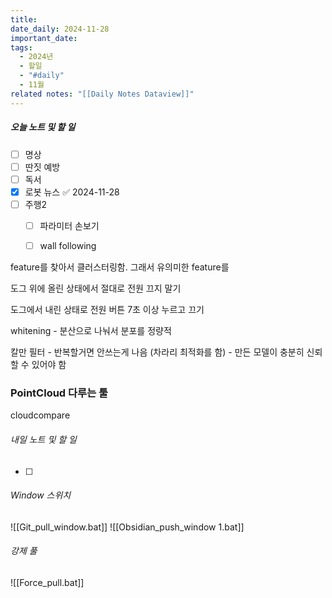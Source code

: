 ```yaml
---
title: 
date_daily: 2024-11-28
important_date: 
tags:
  - 2024년
  - 할일
  - "#daily"
  - 11월
related notes: "[[Daily Notes Dataview]]"
---
```

##### 오늘 노트 및 할 일 
- [ ] 명상
- [ ] 딴짓 예방
- [ ] 독서
- [x] 로봇 뉴스 ✅ 2024-11-28
- [ ]  주행2
	- [ ] 파라미터 손보기
	- [ ] wall following
  

feature를 찾아서 클러스터링함. 그래서 유의미한 feature를 


도그 위에 올린 상태에서 절대로 전원 끄지 말기

도그에서 내린 상태로 전원 버튼 7초 이상 누르고 끄기

whitening - 분산으로 나눠서 분포를 정량적

칼만 필터
	- 반복할거면 안쓰는게 나음 (차라리 최적화를 함)
	- 만든 모델이 충분히 신뢰할 수 있어야 함

### PointCloud 다루는 툴
cloudcompare

###### 내일 노트 및 할 일
- [ ]  


######  Window 스위치
![[Git_pull_window.bat]]
![[Obsidian_push_window 1.bat]]



###### 강제 풀
![[Force_pull.bat]]
